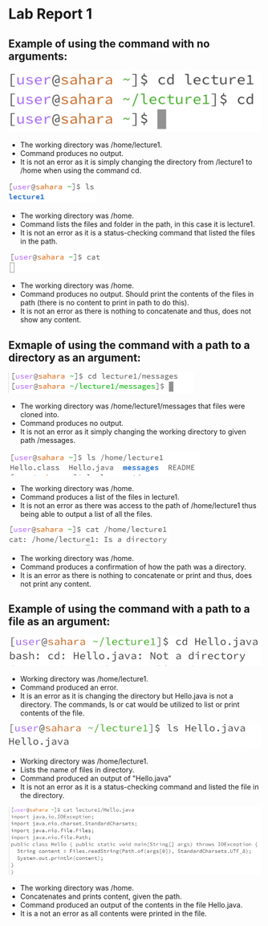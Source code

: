 # Lab Report 1
## Example of using the command with no arguments: 

![Image](cdnoarg.png)
- The working directory was /home/lecture1.
- Command produces no output.
- It is not an error as it is simply changing the directory from /lecture1 to /home when using the command cd.

![Image](lsg.PNG)
- The working directory was /home.
- Command lists the files and folder in the path, in this case it is lecture1.
- It is not an error as it is a status-checking command that listed the files in the path.

![Image](catg.PNG)
- The working directory was /home.
- Command produces no output. Should print the contents of the files in path (there is no content to print in path to do this).
- It is not an error as there is nothing to concatenate and thus, does not show any content.
  
## Exmaple of using the command with a path to a directory as an argument: 

![Image](cddirect.PNG)
- The working directory was /home/lecture1/messages that files were cloned into.
- Command produces no output.
- It is not an error as it simply changing the working directory to given path /messages.
  
![Image](lsdirect.PNG) 
- The working directory was /home.
- Command produces a list of the files in lecture1.
- It is not an error as there was access to the path of /home/lecture1 thus being able to output a list of all the files.

![Image](catdirect.PNG) 
- The working directory was /home.
- Command produces a confirmation of how the path was a directory.
- It is an error as there is nothing to concatenate or print and thus, does not print any content.
  
## Example of using the command with a path to a file as an argument: 

![Image](cdpath.png)
- Working directory was /home/lecture1.
- Command produced an error.
- It is an error as it is changing the directory but Hello.java is not a directory. The commands, ls or cat would be utilized to list or print contents of the file.
  
![Image](lspath.png)
- Working directory was /home/lecture1.
- Lists the name of files in directory.
- Command produced an output of "Hello.java"
- It is not an error as it is a status-checking command and listed the file in the directory.
  
![Image](catpath.PNG)
- The working directory was /home.
- Concatenates and prints content, given the path.
- Command produced an output of the contents in the file Hello.java.
- It is a not an error as all contents were printed in the file.
